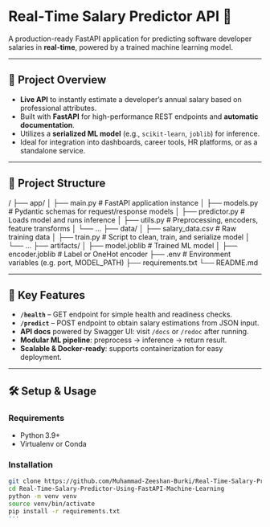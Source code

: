 # Real‑Time Salary Predictor API 💼

A production-ready FastAPI application for predicting software developer salaries in **real-time**, powered by a trained machine learning model.

---

## 🚀 Project Overview

- **Live API** to instantly estimate a developer’s annual salary based on professional attributes.
- Built with **FastAPI** for high-performance REST endpoints and **automatic documentation**.
- Utilizes a **serialized ML model** (e.g., `scikit-learn`, `joblib`) for inference.
- Ideal for integration into dashboards, career tools, HR platforms, or as a standalone service.

---

## 📁 Project Structure

/
├── app/
│ ├── main.py # FastAPI application instance
│ ├── models.py # Pydantic schemas for request/response models
│ ├── predictor.py # Loads model and runs inference
│ ├── utils.py # Preprocessing, encoders, feature transforms
│ └── ...
├── data/
│ ├── salary_data.csv # Raw training data
│ ├── train.py # Script to clean, train, and serialize model
│ └── ...
├── artifacts/
│ ├── model.joblib # Trained ML model
│ ├── encoder.joblib # Label or OneHot encoder
├── .env # Environment variables (e.g. port, MODEL_PATH)
├── requirements.txt
└── README.md

---

## 🎯 Key Features

- **`/health`** – GET endpoint for simple health and readiness checks.
- **`/predict`** – POST endpoint to obtain salary estimations from JSON input.
- **API docs** powered by Swagger UI: visit `/docs` or `/redoc` after running.
- **Modular ML pipeline**: preprocess → inference → return result.
- **Scalable & Docker-ready**: supports containerization for easy deployment.

---

## 🛠️ Setup & Usage

### Requirements

- Python 3.9+  
- Virtualenv or Conda  

### Installation

```bash
git clone https://github.com/Muhammad-Zeeshan-Burki/Real-Time-Salary-Predictor-Using-FastAPI-Machine-Learning.git
cd Real-Time-Salary-Predictor-Using-FastAPI-Machine-Learning
python -m venv venv
source venv/bin/activate
pip install -r requirements.txt
'''
